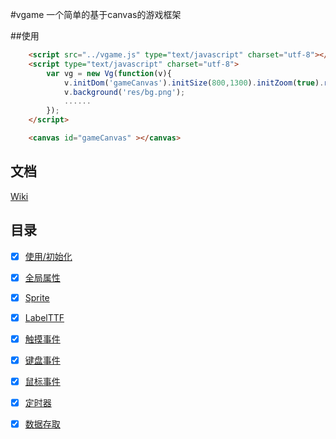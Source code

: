 #vgame
一个简单的基于canvas的游戏框架


##使用

```html
    <script src="../vgame.js" type="text/javascript" charset="utf-8"></script>
    <script type="text/javascript" charset="utf-8">
        var vg = new Vg(function(v){
            v.initDom('gameCanvas').initSize(800,1300).initZoom(true).run();
	        v.background('res/bg.png');
	        ......
        });
    </script>

    <canvas id="gameCanvas" ></canvas>
```


## 文档

[Wiki](https://github.com/wailovet/vgame/wiki)

## 目录

- [x] [使用/初始化](https://github.com/wailovet/vgame/wiki/初始化)
- [x] [全局属性](https://github.com/wailovet/vgame/wiki/全局属性)
- [x] [Sprite](https://github.com/wailovet/vgame/wiki/Sprite)
- [x] [LabelTTF](https://github.com/wailovet/vgame/wiki/wiki/LabelTTF)
- [x] [触摸事件](https://github.com/wailovet/vgame/wiki/wiki/触摸事件)
- [x] [键盘事件](https://github.com/wailovet/vgame/wiki/wiki/键盘事件)
- [x] [鼠标事件](https://github.com/wailovet/vgame/wiki/wiki/鼠标事件)
- [x] [定时器](https://github.com/wailovet/vgame/wiki/定时器)
- [x] [数据存取](https://github.com/wailovet/vgame/wiki/数据存取)

